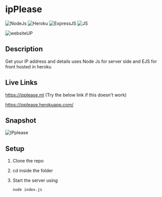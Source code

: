 # ipPlease
![NodeJs](https://img.shields.io/badge/Node.js-43853D?style=for-the-badge&logo=node.js&logoColor=white) ![Heroku](https://img.shields.io/badge/Heroku-430098?style=for-the-badge&logo=heroku&logoColor=white) ![ExpressJS](https://img.shields.io/badge/Express.js-404D59?style=for-the-badge) ![JS](https://img.shields.io/badge/JavaScript-F7DF1E?style=for-the-badge&logo=javascript&logoColor=black) 

![websiteUP](https://img.shields.io/website-up-down-green-red/http/monip.org.svg)
## Description
Get your IP address and details uses Node Js for server side and EJS for front hosted in heroku

## Live Links
https://ipplease.ml (Try the below link if this doesn't work)

https://ipplease.herokuapp.com/

## Snapshot
![IPplease](https://ik.imagekit.io/zatkf9sf1/Screenshot__48__vSmUrTrNp.png?ik-sdk-version=javascript-1.4.3&updatedAt=1652753224383)

## Setup
1. Clone the repo

2. cd inside the folder

3. Start the server using 

       node index.js
